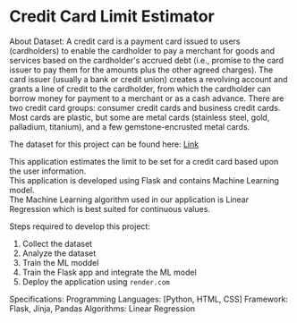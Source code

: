 # Credit Card Limit Estimator

About Dataset: 
A credit card is a payment card issued to users (cardholders) to enable the cardholder to pay a merchant for goods and services based on the cardholder's accrued debt (i.e., promise to the card issuer to pay them for the amounts plus the other agreed charges). The card issuer (usually a bank or credit union) creates a revolving account and grants a line of credit to the cardholder, from which the cardholder can borrow money for payment to a merchant or as a cash advance. There are two credit card groups: consumer credit cards and business credit cards. Most cards are plastic, but some are metal cards (stainless steel, gold, palladium, titanium), and a few gemstone-encrusted metal cards.

The dataset for this project can be found here: [Link](https://www.kaggle.com/datasets/syedasimalishah/credit-card-limit-prediction/data)


This application estimates the limit to be set for a credit card based upon the user information.<br>
This application is developed using Flask and contains Machine Learning model.<br>
The Machine Learning algorithm used in our application is Linear Regression which is best suited for continuous values.

Steps required to develop this project:
1. Collect the dataset
2. Analyze the dataset
3. Train the ML moddel
4. Train the Flask app and integrate the ML model
5. Deploy the application using `render.com`

Specifications:
Programming Languages: [Python, HTML, CSS]
Framework: Flask, Jinja, Pandas
Algorithms: Linear Regression

